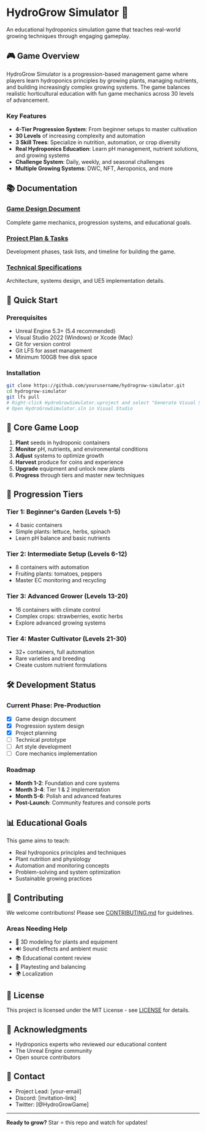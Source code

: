 # HydroGrow Simulator 🌱

An educational hydroponics simulation game that teaches real-world growing techniques through engaging gameplay.

## 🎮 Game Overview

HydroGrow Simulator is a progression-based management game where players learn hydroponics principles by growing plants, managing nutrients, and building increasingly complex growing systems. The game balances realistic horticultural education with fun game mechanics across 30 levels of advancement.

### Key Features
- **4-Tier Progression System**: From beginner setups to master cultivation
- **30 Levels** of increasing complexity and automation
- **3 Skill Trees**: Specialize in nutrition, automation, or crop diversity
- **Real Hydroponics Education**: Learn pH management, nutrient solutions, and growing systems
- **Challenge System**: Daily, weekly, and seasonal challenges
- **Multiple Growing Systems**: DWC, NFT, Aeroponics, and more

## 📚 Documentation

### [Game Design Document](Docs/GAME_DESIGN.md)
Complete game mechanics, progression systems, and educational goals.

### [Project Plan & Tasks](Docs/PROJECT_PLAN.md)
Development phases, task lists, and timeline for building the game.

### [Technical Specifications](Docs/TECHNICAL_SPECS.md)
Architecture, systems design, and UE5 implementation details.

## 🚀 Quick Start

### Prerequisites
- Unreal Engine 5.3+ (5.4 recommended)
- Visual Studio 2022 (Windows) or Xcode (Mac)
- Git for version control
- Git LFS for asset management
- Minimum 100GB free disk space

### Installation
```bash
git clone https://github.com/yourusername/hydrogrow-simulator.git
cd hydrogrow-simulator
git lfs pull
# Right-click HydroGrowSimulator.uproject and select "Generate Visual Studio project files"
# Open HydroGrowSimulator.sln in Visual Studio
```

## 🎯 Core Game Loop

1. **Plant** seeds in hydroponic containers
2. **Monitor** pH, nutrients, and environmental conditions
3. **Adjust** systems to optimize growth
4. **Harvest** produce for coins and experience
5. **Upgrade** equipment and unlock new plants
6. **Progress** through tiers and master new techniques

## 🌿 Progression Tiers

### Tier 1: Beginner's Garden (Levels 1-5)
- 4 basic containers
- Simple plants: lettuce, herbs, spinach
- Learn pH balance and basic nutrients

### Tier 2: Intermediate Setup (Levels 6-12)
- 8 containers with automation
- Fruiting plants: tomatoes, peppers
- Master EC monitoring and recycling

### Tier 3: Advanced Grower (Levels 13-20)
- 16 containers with climate control
- Complex crops: strawberries, exotic herbs
- Explore advanced growing systems

### Tier 4: Master Cultivator (Levels 21-30)
- 32+ containers, full automation
- Rare varieties and breeding
- Create custom nutrient formulations

## 🛠️ Development Status

### Current Phase: Pre-Production
- [x] Game design document
- [x] Progression system design
- [x] Project planning
- [ ] Technical prototype
- [ ] Art style development
- [ ] Core mechanics implementation

### Roadmap
- **Month 1-2**: Foundation and core systems
- **Month 3-4**: Tier 1 & 2 implementation
- **Month 5-6**: Polish and advanced features
- **Post-Launch**: Community features and console ports

## 📊 Educational Goals

This game aims to teach:
- Real hydroponics principles and techniques
- Plant nutrition and physiology
- Automation and monitoring concepts
- Problem-solving and system optimization
- Sustainable growing practices

## 🤝 Contributing

We welcome contributions! Please see [CONTRIBUTING.md](CONTRIBUTING.md) for guidelines.

### Areas Needing Help
- 🎨 3D modeling for plants and equipment
- 🔊 Sound effects and ambient music
- 📚 Educational content review
- 🧪 Playtesting and balancing
- 🌍 Localization

## 📝 License

This project is licensed under the MIT License - see [LICENSE](LICENSE) for details.

## 🙏 Acknowledgments

- Hydroponics experts who reviewed our educational content
- The Unreal Engine community
- Open source contributors

## 📧 Contact

- Project Lead: [your-email]
- Discord: [invitation-link]
- Twitter: [@HydroGrowGame]

---

**Ready to grow?** Star ⭐ this repo and watch for updates!